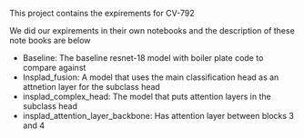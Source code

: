 This project contains the expirements for CV-792

We did our expirements in their own notebooks and the description of these note books are below

- Baseline: The baseline resnet-18 model with boiler plate code to compare against
- Insplad_fusion: A model that uses the main classification head as an attnetion layer for the subclass head
- insplad_complex_head: The model that puts attention layers in the subclass head
- insplad_attention_layer_backbone: Has attention layer between blocks 3 and 4
